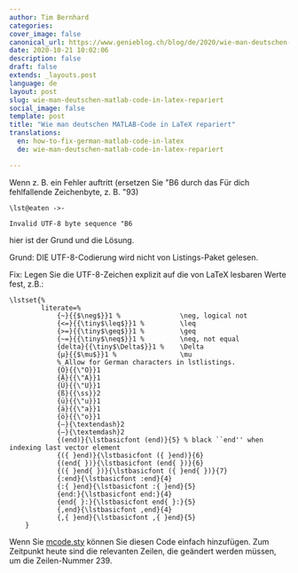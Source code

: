 ```yaml
---
author: Tim Bernhard
categories:
cover_image: false
canonical_url: https://www.genieblog.ch/blog/de/2020/wie-man-deutschen-matlab-code-in-latex-repariert
date: 2020-10-21 10:02:06
description: false
draft: false
extends: _layouts.post
language: de
layout: post
slug: wie-man-deutschen-matlab-code-in-latex-repariert
social_image: false
template: post
title: "Wie man deutschen MATLAB-Code in LaTeX repariert"
translations:
  en: how-to-fix-german-matlab-code-in-latex
  de: wie-man-deutschen-matlab-code-in-latex-repariert

---
```


Wenn z. B. ein Fehler auftritt (ersetzen Sie "B6 durch das Für dich fehlfallende Zeichenbyte, z. B. "93)

    \lst@eaten ->-

    Invalid UTF-8 byte sequence "B6

hier ist der Grund und die Lösung.

Grund: DIE UTF-8-Codierung wird nicht von Listings-Paket gelesen. 

Fix: Legen Sie die UTF-8-Zeichen explizit auf die von LaTeX lesbaren Werte fest, z.B.:

    \lstset{%
    		literate=%
    			{~}{{$\neg$}}1 %               \neg, logical not
    			{<=}{{\tiny$\leq$}}1 %         \leq
    			{>=}{{\tiny$\geq$}}1 %         \geq
    			{~=}{{\tiny$\neq$}}1 %         \neq, not equal
    			{delta}{{\tiny$\Delta$}}1 %    \Delta
    			{µ}{{$\mu$}}1 %                \mu
    			% Allow for German characters in lstlistings.
                {Ö}{{\"O}}1
                {Ä}{{\"A}}1
                {Ü}{{\"U}}1
                {ß}{{\ss}}2
                {ü}{{\"u}}1
                {ä}{{\"a}}1
                {ö}{{\"o}}1
                {–}{\textendash}2
                {—}{\textemdash}2
    			{(end)}{\lstbasicfont (end)}{5} % black ``end'' when indexing last vector element
    			{({ }end)}{\lstbasicfont ({ }end)}{6}
    			{(end{ })}{\lstbasicfont (end{ })}{6}
    			{({ }end{ })}{\lstbasicfont ({ }end{ })}{7}
    			{:end}{\lstbasicfont :end}{4}
    			{:{ }end}{\lstbasicfont :{ }end}{5}
    			{end:}{\lstbasicfont end:}{4}
    			{end{ }:}{\lstbasicfont end{ }:}{5}
    			{,end}{\lstbasicfont ,end}{4}
    			{,{ }end}{\lstbasicfont ,{ }end}{5}
    	}

Wenn Sie [mcode.sty](https://ch.mathworks.com/matlabcentral/fileexchange/8015-m-code-latex-package) können Sie diesen Code einfach hinzufügen. 
Zum Zeitpunkt heute sind die relevanten Zeilen, die geändert werden müssen, um die Zeilen-Nummer 239.
